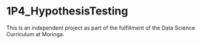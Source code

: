 # 1P4_HypothesisTesting
This is an independent project as part of the fulfillment of the Data Science Curriculum at Moringa. 
